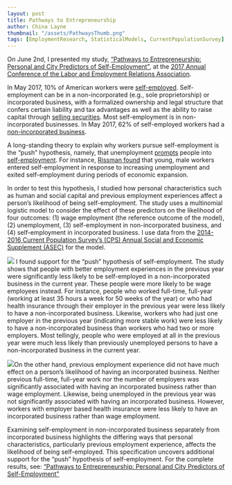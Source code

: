 ```yaml
---
layout: post
title: Pathways to Entrepreneurship
author: China Layne
thumbnail: "/assets/PathwaysThumb.png"
tags: [EmploymentResearch, StatisticalModels, CurrentPopulationSurvey]
---
```

On June 2nd, I presented my study, [“Pathways to Entrepreneurship: Personal and City Predictors of Self-Employment"](https://github.com/clayne237/chinalayne.us/blob/master/Publications/2017%20LERA%20Pathways%20to%20Entrepreneurship/LERA%202017%20poster%20final.pdf), at the [2017 Annual Conference of the Labor and Employment Relations Association](https://lera.memberclicks.net/69th-lera-anl-mtg).

In May 2017, 10% of American workers were [self-employed](https://www.bls.gov/news.release/empsit.t09.htm). Self-employment can be in a non-incorporated (e.g., sole proprietorship) or incorporated business, with a formalized ownership and legal structure that confers certain liability and tax advantages as well as the ability to raise capital through [selling securities](https://www.entrepreneur.com/article/77730). Most self-employment is in non-incorporated businesses. In May 2017, 62% of self-employed workers had a [non-incorporated business](https://www.bls.gov/news.release/empsit.t09.htm).

A long-standing theory to explain why workers pursue self-employment is the “push” hypothesis, namely, that unemployment [prompts](http://www.calu.edu/academics/colleges/eberly/business-economics/working-paper-series/_files/ColeReviewofRegionalStudiesPaperA.pdf) people into [self-employment](http://anon-ftp.iza.org/dp4893.pdf). For instance, [Rissman found](https://www.chicagofed.org/people/r/rissman-ellen) that young, male workers entered self-employment in response to increasing unemployment and exited self-employment during periods of economic expansion.

In order to test this hypothesis, I studied how personal characteristics such as human and social capital and previous employment experiences affect a person’s likelihood of being self-employment. The study uses a multinomial logistic model to consider the effect of these predictors on the likelihood of four outcomes: (1) wage employment (the reference outcome of the model), (2) unemployment, (3) self-employment in non-incorporated business, and (4) self-employment in incorporated business. I use data from the [2014-2016 Current Population Survey’s (CPS) Annual Social and Economic Supplement (ASEC)](https://cps.ipums.org/cps/) for the model.

<img class="right" src="/assets/PathwaysChart.png">
I found support for the “push” hypothesis of self-employment. The study shows that people with better employment experiences in the previous year were significantly less likely to be self-employed in a non-incorporated business in the current year. These people were more likely to be wage employees instead. For instance, people who worked full-time, full-year (working at least 35 hours a week for 50 weeks of the year) or who had health insurance through their employer in the previous year were less likely to have a non-incorporated business. Likewise, workers who had just one employer in the previous year (indicating more stable work) were less likely to have a non-incorporated business than workers who had two or more employers. Most tellingly, people who were employed at all in the previous year were much less likely than previously unemployed persons to have a non-incorporated business in the current year.

<img class="left" src="/assets/PathwaysChart2.png">On the other hand, previous employment experience did not have much effect on a person’s likelihood of having an incorporated business. Neither previous full-time, full-year work nor the number of employers was significantly associated with having an incorporated business rather than wage employment. Likewise, being unemployed in the previous year was not significantly associated with having an incorporated business. However, workers with employer based health insurance were less likely to have an incorporated business rather than wage employment.

Examining self-employment in non-incorporated business separately from incorporated business highlights the differing ways that personal characteristics, particularly previous employment experience, affects the likelihood of being self-employed. This specification uncovers additional support for the “push” hypothesis of self-employment. For the complete results, see: [“Pathways to Entrepreneurship: Personal and City Predictors of Self-Employment"](https://github.com/clayne237/chinalayne.us/blob/master/Publications/2017%20LERA%20Pathways%20to%20Entrepreneurship/LERA%202017%20poster%20final.pdf)

